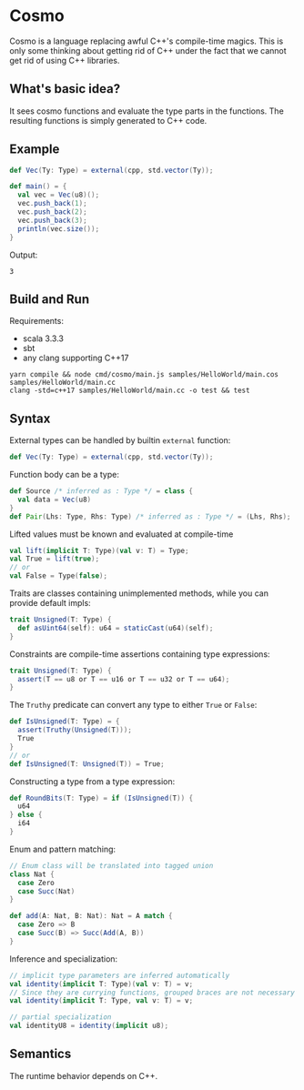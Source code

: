 # Cosmo

Cosmo is a language replacing awful C++'s compile-time magics. This is only some thinking about getting rid of C++ under the fact that we cannot get rid of using C++ libraries.

## What's basic idea?

It sees cosmo functions and evaluate the type parts in the functions. The resulting functions is simply generated to C++ code.

## Example

```scala
def Vec(Ty: Type) = external(cpp, std.vector(Ty));

def main() = {
  val vec = Vec(u8)();
  vec.push_back(1);
  vec.push_back(2);
  vec.push_back(3);
  println(vec.size());
}
```

Output:

```
3
```

## Build and Run

Requirements:

- scala 3.3.3
- sbt
- any clang supporting C++17

```
yarn compile && node cmd/cosmo/main.js samples/HelloWorld/main.cos samples/HelloWorld/main.cc
clang -std=c++17 samples/HelloWorld/main.cc -o test && test
```

## Syntax

External types can be handled by builtin `external` function:

```scala
def Vec(Ty: Type) = external(cpp, std.vector(Ty));
```

Function body can be a type:

```scala
def Source /* inferred as : Type */ = class {
  val data = Vec(u8)
}
def Pair(Lhs: Type, Rhs: Type) /* inferred as : Type */ = (Lhs, Rhs);
```

Lifted values must be known and evaluated at compile-time

```scala
val lift(implicit T: Type)(val v: T) = Type;
val True = lift(true);
// or
val False = Type(false);
```

Traits are classes containing unimplemented methods, while you can provide default impls:

```scala
trait Unsigned(T: Type) {
  def asUint64(self): u64 = staticCast(u64)(self);
}
```

Constraints are compile-time assertions containing type expressions:

```scala
trait Unsigned(T: Type) {
  assert(T == u8 or T == u16 or T == u32 or T == u64);
}
```

The `Truthy` predicate can convert any type to either `True` or `False`:

```scala
def IsUnsigned(T: Type) = {
  assert(Truthy(Unsigned(T)));
  True
}
// or
def IsUnsigned(T: Unsigned(T)) = True;
```

Constructing a type from a type expression:

```scala
def RoundBits(T: Type) = if (IsUnsigned(T)) {
  u64
} else {
  i64
}
```

Enum and pattern matching:

```scala
// Enum class will be translated into tagged union
class Nat {
  case Zero
  case Succ(Nat)
}

def add(A: Nat, B: Nat): Nat = A match {
  case Zero => B
  case Succ(B) => Succ(Add(A, B))
}
```

Inference and specialization:

```scala
// implicit type parameters are inferred automatically
val identity(implicit T: Type)(val v: T) = v;
// Since they are currying functions, grouped braces are not necessary
val identity(implicit T: Type, val v: T) = v;

// partial specialization
val identityU8 = identity(implicit u8);
```

## Semantics

The runtime behavior depends on C++.
